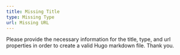 ```yaml
---
title: Missing Title
type: Missing Type
url: Missing URL
---
```


Please provide the necessary information for the title, type, and url properties in order to create a valid Hugo markdown file. Thank you.